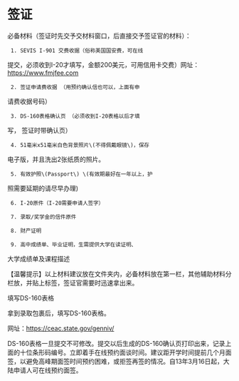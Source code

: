 # 签证

必备材料（签证时先交予交材料窗口，后直接交予签证官的材料）：

     1. SEVIS I-901 交费收据（俗称美国国安费，可在线

提交，必须收到I-20才填写，金额200美元，可用信用卡交费）网址：https://www.fmjfee.com

     2. 签证申请费收据 （用预约确认信也可以，上面有申

请费收据号码）

     3. DS-160表格确认页 （必须收到I-20表格以后才填

写， 签证时带确认页）

     4. 51毫米x51毫米白色背景照片\(不得佩戴眼镜\)，保存

电子版，并且洗出2张纸质的照片。

     5. 有效护照\(Passport\) \(有效期最好在一年以上，护

照需要延期的请尽早办理\)

     6. I-20原件（I-20需要申请人签字）

     7. 录取/奖学金的信件原件

     8. 财产证明

     9. 高中成绩单、毕业证明，生需提供大学在读证明、

大学成绩单及课程描述

【温馨提示】以上材料建议放在文件夹内，必备材料放在第一栏，其他辅助材料分栏放，并贴上标签，签证官需要时迅速拿出来。

填写DS-160表格

拿到录取包裹后，填写DS-160表格。

网址：https://ceac.state.gov/genniv/

DS-160表格一旦提交不可修改。提交以后生成的DS-160确认页打印出来，记录上面的十位条形码编号。立即着手在线预约面谈时间。建议距开学时间提前几个月面签，以避免高峰期面签时间预约困难，或拒签再签的情况。自13年3月16日起，大陆申请人可在线预约面签。





